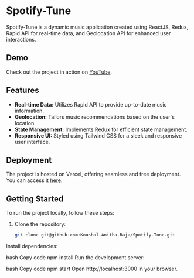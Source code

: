 
# Spotify-Tune

Spotify-Tune is a dynamic music application created using ReactJS, Redux, Rapid API for real-time data, and Geolocation API for enhanced user interactions.

## Demo

Check out the project in action on [YouTube](https://www.youtube.com/watch?v=4SSREMdPOVg).

## Features

- **Real-time Data:** Utilizes Rapid API to provide up-to-date music information.
- **Geolocation:** Tailors music recommendations based on the user's location.
- **State Management:** Implements Redux for efficient state management.
- **Responsive UI:** Styled using Tailwind CSS for a sleek and responsive user interface.

## Deployment

The project is hosted on Vercel, offering seamless and free deployment. You can access it [here](https://65cc0206ce3c343d4802270d--spotifytune.netlify.app/search/abcd).

## Getting Started

To run the project locally, follow these steps:

1. Clone the repository:

   ```bash
   git clone git@github.com:Koushal-Anitha-Raja/Spotify-Tune.git
Install dependencies:

bash
Copy code
npm install
Run the development server:

bash
Copy code
npm start
Open http://localhost:3000 in your browser.
